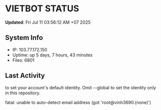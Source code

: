 # VIETBOT STATUS
**Updated**: Fri Jul 11 03:56:12 AM +07 2025

## System Info
- IP: 103.77.172.150
- Uptime: up 5 days, 7 hours, 43 minutes
- Files: 6801

## Last Activity

to set your account's default identity.
Omit --global to set the identity only in this repository.

fatal: unable to auto-detect email address (got 'root@vinh3690.(none)')
